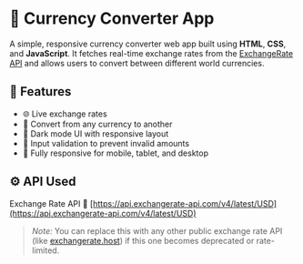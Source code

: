 # 💱 Currency Converter App

A simple, responsive currency converter web app built using **HTML**, **CSS**, and **JavaScript**. It fetches real-time exchange rates from the [ExchangeRate API](https://www.exchangerate-api.com/) and allows users to convert between different world currencies.

## 🚀 Features

- 🌐 Live exchange rates
- 🔄 Convert from any currency to another
- 🎨 Dark mode UI with responsive layout
- 🧠 Input validation to prevent invalid amounts
- 📱 Fully responsive for mobile, tablet, and desktop

## ⚙️ API Used

Exchange Rate API
🔗 [https://api.exchangerate-api.com/v4/latest/USD](https://api.exchangerate-api.com/v4/latest/USD)

> _Note:_ You can replace this with any other public exchange rate API (like [exchangerate.host](https://exchangerate.host)) if this one becomes deprecated or rate-limited.
